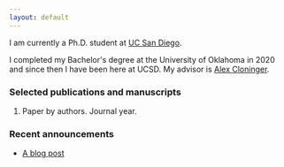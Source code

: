 ```yaml
---
layout: default
---
```


I am currently a Ph.D. student at [UC San Diego](https://math.ucsd.edu/). 

I completed my Bachelor's degree at the University of Oklahoma in 2020 and since then I have been here at UCSD. My advisor is [Alex Cloninger](https://sites.google.com/ucsd.edu/alexandercloninger/home).

### Selected publications and manuscripts

1. Paper by authors. Journal year.

### Recent announcements

* [A blog post](/blog_posts/p001_test.html)